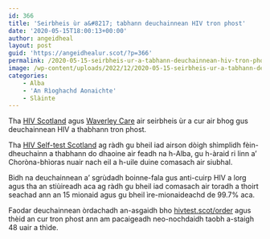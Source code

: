 ```yaml
---
id: 366
title: 'Seirbheis ùr a&#8217; tabhann deuchainnean HIV tron phost'
date: '2020-05-15T18:00:13+00:00'
author: angeidheal
layout: post
guid: 'https://angeidhealur.scot/?p=366'
permalink: /2020-05-15-seirbheis-ur-a-tabhann-deuchainnean-hiv-tron-phost/
image: /wp-content/uploads/2022/12/2020-05-15-seirbheis-ur-a-tabhann-deuchainnean-hiv-tron-phost.webp
categories:
    - Alba
    - 'An Rìoghachd Aonaichte'
    - Slàinte
---
```


Tha [HIV Scotland](https://www.hiv.scot/) agus [Waverley Care](https://www.waverleycare.org/) air seirbheis ùr a cur air bhog gus deuchainnean HIV a thabhann tron phost.

Tha [HIV Self-test Scotland](https://hivtest.scot) ag ràdh gu bheil iad airson dòigh shìmplidh fèin-dheuchainn a thabhann do dhaoine air feadh na h-Alba, gu h-àraid ri linn a’ Choròna-bhìoras nuair nach eil a h-uile duine comasach air siubhal.

Bidh na deuchainnean a’ sgrùdadh boinne-fala gus anti-cuirp HIV a lorg agus tha an stiùireadh aca ag ràdh gu bheil iad comasach air toradh a thoirt seachad ann an 15 mionaid agus gu bheil ìre-mionaideachd de 99.7% aca.

Faodar deuchainnean òrdachadh an-asgaidh bho [hivtest.scot/order](https://hivtest.scot/order) agus thèid an cur tron phost ann am pacaigeadh neo-nochdaidh taobh a-staigh 48 uair a thìde.